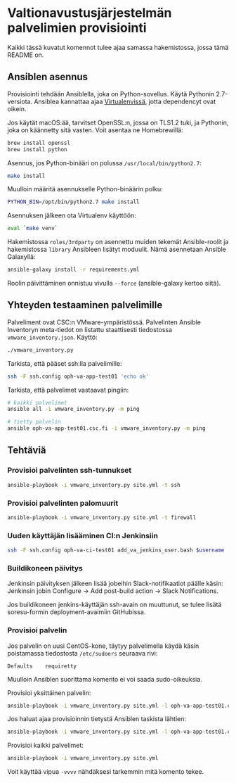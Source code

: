 # Valtionavustusjärjestelmän palvelimien provisiointi

Kaikki tässä kuvatut komennot tulee ajaa samassa hakemistossa, jossa
tämä README on.

## Ansiblen asennus

Provisiointi tehdään Ansiblella, joka on Python-sovellus. Käytä
Pythonin 2.7-versiota. Ansiblea kannattaa ajaa
[Virtualenvissä](http://docs.python-guide.org/en/latest/dev/virtualenvs/),
jotta dependencyt ovat oikein.

Jos käytät macOS:ää, tarvitset OpenSSL:n, jossa on TLS1.2 tuki, ja
Pythonin, joka on käännetty sitä vasten. Voit asentaa ne Homebrewillä:

``` bash
brew install openssl
brew install python
```

Asennus, jos Python-binääri on polussa `/usr/local/bin/python2.7`:

``` bash
make install
```

Muulloin määritä asennukselle Python-binäärin polku:

``` bash
PYTHON_BIN=/opt/bin/python2.7 make install
```

Asennuksen jälkeen ota Virtualenv käyttöön:

``` bash
eval `make venv`
```

Hakemistossa `roles/3rdparty` on asennettu muiden tekemät Ansible-roolit
ja hakemistossa `library` Ansibleen lisätyt moduulit. Nämä asennetaan
Ansible Galaxyllä:

``` bash
ansible-galaxy install -r requirements.yml
```

Roolin päivittäminen onnistuu vivulla `--force` (ansible-galaxy kertoo siitä).

## Yhteyden testaaminen palvelimille

Palveliment ovat CSC:n VMware-ympäristössä. Palvelinten Ansible
Inventoryn meta-tiedot on listattu staattisesti tiedostossa
`vmware_inventory.json`. Käyttö:

``` bash
./vmware_inventory.py
```

Tarkista, että pääset ssh:lla palvelimille:

``` bash
ssh -F ssh.config oph-va-app-test01 'echo ok'
```

Tarkista, että palvelimet vastaavat pingiin:

``` bash
# kaikki palvelimet
ansible all -i vmware_inventory.py -m ping

# tietty palvelin
ansible oph-va-app-test01.csc.fi -i vmware_inventory.py -m ping
```

## Tehtäviä

### Provisioi palvelinten ssh-tunnukset

``` bash
ansible-playbook -i vmware_inventory.py site.yml -t ssh
```

### Provisioi palvelinten palomuurit

``` bash
ansible-playbook -i vmware_inventory.py site.yml -t firewall
```

### Uuden käyttäjän lisääminen CI:n Jenkinsiin

``` bash
ssh -F ssh.config oph-va-ci-test01 add_va_jenkins_user.bash $username
```

### Buildikoneen päivitys

Jenkinsin päivityksen jälkeen lisää jobeihin Slack-notifikaatiot
päälle käsin: Jenkinsin jobin Configure -> Add post-build action ->
Slack Notifications.

Jos buildikoneen jenkins-käyttäjän ssh-avain on muuttunut, se tulee
lisätä soresu-formin deployment-avaimiin GitHubissa.

### Provisioi palvelin

Jos palvelin on uusi CentOS-kone, täytyy palvelimella käydä käsin
poistamassa tiedostosta `/etc/sudoers` seuraava rivi:

```
Defaults    requiretty
```

Muulloin Ansiblen suorittama komento ei voi saada sudo-oikeuksia.

Provisioi yksittäinen palvelin:

``` bash
ansible-playbook -i vmware_inventory.py site.yml -l oph-va-app-test01.csc.fi
```

Jos haluat ajaa provisioinnin tietystä Ansiblen taskista lähtien:

``` bash
ansible-playbook -i vmware_inventory.py site.yml -l oph-va-app-test01.csc.fi --step --start-at-task="Add supervisor conf to start and stop the applications"
```

Provisioi kaikki palvelimet:

``` bash
ansible-playbook -i vmware_inventory.py site.yml
```

Voit käyttää vipua `-vvvv` nähdäksesi tarkemmin mitä komento tekee.
